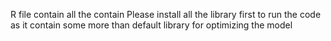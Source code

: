 R file contain all the contain Please install all the library first to run the code as it contain some more than default library for optimizing the model

